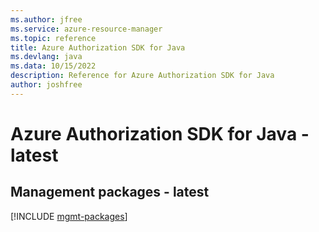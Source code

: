 ```yaml
---
ms.author: jfree
ms.service: azure-resource-manager
ms.topic: reference
title: Azure Authorization SDK for Java
ms.devlang: java
ms.data: 10/15/2022
description: Reference for Azure Authorization SDK for Java
author: joshfree
---
```

# Azure Authorization SDK for Java - latest

## Management packages - latest
[!INCLUDE [mgmt-packages](authorization-mgmt-index.md)]